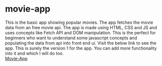 # movie-app
This is the basic app showing popular movies. The app fetches the movie data from an free movie api. The app is made using HTML, CSS and JS and uses concepts like Fetch API and DOM manipulation.
This is the perfect for beginners who want to understand some javascript concepts and populating the data from api into front end ui.
Visit the below link to see the app. This is surely the version 1 for the app. You can add more functionality into it and which I will do too.</br>
[Movie-App](https://sahur123.github.io/movie-app/)
